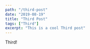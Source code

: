```yaml
---
path: "/third-post"
date: "2019-08-19"
title: "Third Post"
tags: ["Third"]
excerpt: "This is a cool Third post"
---
```


Third!
